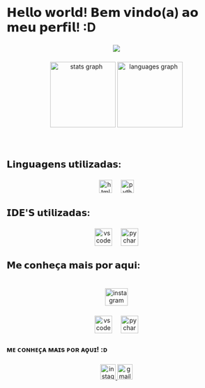 <br clear="both">

<h1 align="left">𝗛𝗲𝗹𝗹𝗼 𝘄𝗼𝗿𝗹𝗱! 𝗕𝗲𝗺 𝘃𝗶𝗻𝗱𝗼(𝗮) 𝗮𝗼 𝗺𝗲𝘂 𝗽𝗲𝗿𝗳𝗶𝗹! :D</h1>

###

<div align="center">
  <img src="https://profile-counter.glitch.me/ilmoruuu/count.svg?"  />
</div>

###

<div align="center">
  <img src="https://github-readme-stats.vercel.app/api?username=ilmoruuu&hide_title=true&hide_rank=false&show_icons=true&include_all_commits=true&count_private=true&disable_animations=false&theme=dark&locale=pt-br&hide_border=true" height="150" alt="stats graph"  />
  <img src="https://github-readme-stats.vercel.app/api/top-langs?username=ilmoruuu&locale=pt-br&hide_title=false&layout=compact&card_width=320&langs_count=5&theme=dark&hide_border=true" height="150" alt="languages graph"  />
</div>

###

<br clear="both">

<h2 align="left">𝗟𝗶𝗻𝗴𝘂𝗮𝗴𝗲𝗻𝘀 𝘂𝘁𝗶𝗹𝗶𝘇𝗮𝗱𝗮𝘀:</h2>

###

<div align="center">
  <img src="https://cdn.jsdelivr.net/gh/devicons/devicon/icons/html5/html5-original.svg" height="30" alt="html5 logo"  />
  <img width="12" />
  <img src="https://cdn.jsdelivr.net/gh/devicons/devicon/icons/python/python-original.svg" height="30" alt="python logo"  />
</div>

###

<h2 align="left">𝗜𝗗𝗘'𝗦 𝘂𝘁𝗶𝗹𝗶𝘇𝗮𝗱𝗮𝘀:</h2>

###

<div align="center">
  <img src="https://cdn.jsdelivr.net/gh/devicons/devicon/icons/vscode/vscode-original.svg" height="40" alt="vscode logo"  />
  <img width="12" />
  <img src="https://cdn.simpleicons.org/pycharm/000000" height="40" alt="pycharm logo"  />
</div>

###

<h2 align="left">𝗠𝗲 𝗰𝗼𝗻𝗵𝗲𝗰̧𝗮 𝗺𝗮𝗶𝘀 𝗽𝗼𝗿 𝗮𝗾𝘂𝗶:</h2>

###

<br clear="both">

<div align="center">
  <a href="https://www.instagram.com/ilmoruuu/" target="_blank">
    <img src="https://raw.githubusercontent.com/maurodesouza/profile-readme-generator/master/src/assets/icons/social/instagram/default.svg" width="52" height="40" alt="instagram logo"  />
  </a>
</div>

###

<div align="center">
  <img src="https://cdn.jsdelivr.net/gh/devicons/devicon/icons/vscode/vscode-original.svg" height="40" alt="vscode logo"  />
  <img width="12" />
  <img src="https://cdn.simpleicons.org/pycharm/000000" height="40" alt="pycharm logo"  />
</div>

###

<h3 align="left">ᴍᴇ ᴄᴏɴʜᴇᴄ̧ᴀ ᴍᴀɪs ᴘᴏʀ ᴀǫᴜɪ! :ᴅ</h3>

###

<div align="center">
  <a href="https://www.instagram.com/ilmoruuu/" target="_blank">
    <img src="https://img.shields.io/static/v1?message=Instagram&logo=instagram&label=&color=E4405F&logoColor=white&labelColor=&style=for-the-badge" height="35" alt="instagram logo"  />
  </a>
  <a href="murilo.lucena@upe.br" target="_blank">
    <img src="https://img.shields.io/static/v1?message=Gmail&logo=gmail&label=&color=D14836&logoColor=white&labelColor=&style=for-the-badge" height="35" alt="gmail logo"  />
  </a>
</div>

###
